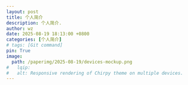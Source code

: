 ```yaml
---
layout: post
title: 个人简介
description: 个人简介.
author: wz
date: 2025-08-19 18:13:00 +0800
categories: [个人简介]
# tags: [Git command]
pin: True
image:
  path: /paperimg/2025-08-19/devices-mockup.png
#   lqip: 
#   alt: Responsive rendering of Chirpy theme on multiple devices.
---
```



